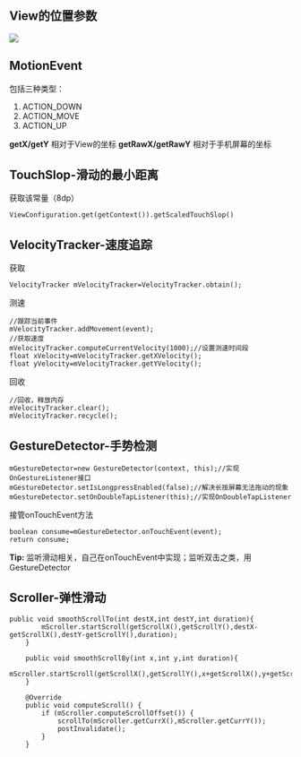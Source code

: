 ## View的位置参数


![](http://upload-images.jianshu.io/upload_images/5734256-9da460954b65cab0.png?imageMogr2/auto-orient/strip%7CimageView2/2/w/1240)

## MotionEvent
包括三种类型：
1. ACTION_DOWN
2. ACTION_MOVE
3. ACTION_UP

**getX/getY** 相对于View的坐标
**getRawX/getRawY** 相对于手机屏幕的坐标

## TouchSlop-滑动的最小距离
获取该常量（8dp）
```
ViewConfiguration.get(getContext()).getScaledTouchSlop()
```

## VelocityTracker-速度追踪
获取
```
VelocityTracker mVelocityTracker=VelocityTracker.obtain();
```
测速
```
//跟踪当前事件
mVelocityTracker.addMovement(event);
//获取速度
mVelocityTracker.computeCurrentVelocity(1000);//设置测速时间段
float xVelocity=mVelocityTracker.getXVelocity();
float yVelocity=mVelocityTracker.getYVelocity();
```
回收
```
//回收，释放内存
mVelocityTracker.clear();
mVelocityTracker.recycle();
```

## GestureDetector-手势检测
```
mGestureDetector=new GestureDetector(context, this);//实现OnGestureListener接口
mGestureDetector.setIsLongpressEnabled(false);//解决长按屏幕无法拖动的现象
mGestureDetector.setOnDoubleTapListener(this);//实现OnDoubleTapListener
```
接管onTouchEvent方法
```
boolean consume=mGestureDetector.onTouchEvent(event);
return consume;
```
**Tip:** 监听滑动相关，自己在onTouchEvent中实现；监听双击之类，用GestureDetector

## Scroller-弹性滑动
```
public void smoothScrollTo(int destX,int destY,int duration){
        mScroller.startScroll(getScrollX(),getScrollY(),destX-getScrollX(),destY-getScrollY(),duration);
    }

    public void smoothScrollBy(int x,int y,int duration){
        mScroller.startScroll(getScrollX(),getScrollY(),x+getScrollX(),y+getScrollY(),duration);
    }

    @Override
    public void computeScroll() {
        if (mScroller.computeScrollOffset()) {
            scrollTo(mScroller.getCurrX(),mScroller.getCurrY());
            postInvalidate();
        }
    }
```
